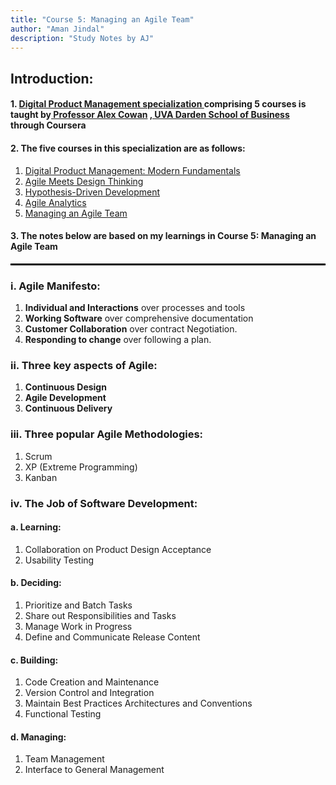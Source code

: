 ```yaml
---
title: "Course 5: Managing an Agile Team"
author: "Aman Jindal"
description: "Study Notes by AJ"
---
```


## Introduction:

#### 1. <a href='https://www.coursera.org/specializations/uva-darden-digital-product-management' target="_blank"> Digital Product Management specialization </a> comprising 5 courses is taught by<a href='https://www.alexandercowan.com/' target="_blank"> Professor Alex Cowan</a> <a href='https://www.darden.virginia.edu/' target="_blank">, UVA Darden School of Business</a> through Coursera

#### 2. The five courses in this specialization are as follows:
   1. <a href='https://www.coursera.org/learn/uva-darden-digital-product-management?specialization=uva-darden-digital-product-management' target="_blank"> Digital Product Management: Modern Fundamentals </a>
   2. <a href='https://www.coursera.org/learn/uva-darden-getting-started-agile?specialization=uva-darden-digital-product-management' target="_blank"> Agile Meets Design Thinking </a>
   3. <a href='https://www.coursera.org/learn/uva-darden-agile-testing?specialization=uva-darden-digital-product-management' target="_blank"> Hypothesis-Driven Development </a>
   4. <a href='https://www.coursera.org/learn/uva-darden-agile-analytics?specialization=uva-darden-digital-product-management' target="_blank"> Agile Analytics </a>
   5. <a href='https://www.coursera.org/learn/uva-darden-agile-team-management?specialization=uva-darden-digital-product-management' target="_blank"> Managing an Agile Team </a>

#### 3. The notes below are based on my learnings in Course 5: Managing an Agile Team

<hr style="border:.05px solid black">

### i. Agile Manifesto:
   1. **Individual and Interactions** over processes and tools
   2. **Working Software** over comprehensive documentation
   3. **Customer Collaboration** over contract Negotiation.
   4. **Responding to change** over following a plan.

### ii. Three key aspects of Agile:
   1. **Continuous Design**
   2. **Agile Development**
   3. **Continuous Delivery**

### iii. Three popular Agile Methodologies:
   1. Scrum
   2. XP (Extreme Programming)
   3. Kanban

### iv. The Job of Software Development:

#### a. Learning:
   1. Collaboration on Product Design Acceptance
   2. Usability Testing

#### b. Deciding:
   1. Prioritize and Batch Tasks
   2. Share out Responsibilities and Tasks
   3. Manage Work in Progress
   4. Define and Communicate Release Content

#### c. Building:
   1. Code Creation and Maintenance
   2. Version Control and Integration
   3. Maintain Best Practices Architectures and Conventions
   4. Functional Testing

#### d. Managing:
   1. Team Management
   2. Interface to General Management
